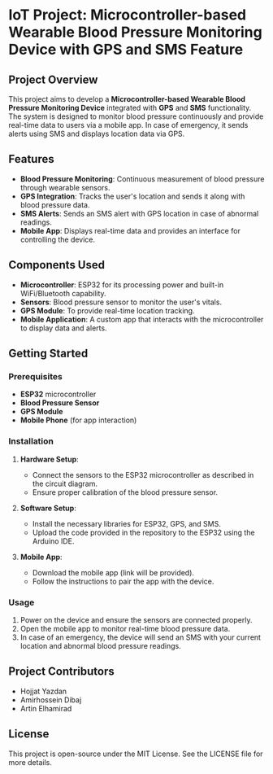 
# IoT Project: Microcontroller-based Wearable Blood Pressure Monitoring Device with GPS and SMS Feature

## Project Overview

This project aims to develop a **Microcontroller-based Wearable Blood Pressure Monitoring Device** integrated with **GPS** and **SMS** functionality. The system is designed to monitor blood pressure continuously and provide real-time data to users via a mobile app. In case of emergency, it sends alerts using SMS and displays location data via GPS.

## Features

- **Blood Pressure Monitoring**: Continuous measurement of blood pressure through wearable sensors.
- **GPS Integration**: Tracks the user's location and sends it along with blood pressure data.
- **SMS Alerts**: Sends an SMS alert with GPS location in case of abnormal readings.
- **Mobile App**: Displays real-time data and provides an interface for controlling the device.
  
## Components Used

- **Microcontroller**: ESP32 for its processing power and built-in WiFi/Bluetooth capability.
- **Sensors**: Blood pressure sensor to monitor the user's vitals.
- **GPS Module**: To provide real-time location tracking.
- **Mobile Application**: A custom app that interacts with the microcontroller to display data and alerts.
  
## Getting Started

### Prerequisites

- **ESP32** microcontroller
- **Blood Pressure Sensor**
- **GPS Module**
- **Mobile Phone** (for app interaction)

### Installation

1. **Hardware Setup**: 
   - Connect the sensors to the ESP32 microcontroller as described in the circuit diagram.
   - Ensure proper calibration of the blood pressure sensor.

2. **Software Setup**:
   - Install the necessary libraries for ESP32, GPS, and SMS.
   - Upload the code provided in the repository to the ESP32 using the Arduino IDE.

3. **Mobile App**:
   - Download the mobile app (link will be provided).
   - Follow the instructions to pair the app with the device.

### Usage

1. Power on the device and ensure the sensors are connected properly.
2. Open the mobile app to monitor real-time blood pressure data.
3. In case of an emergency, the device will send an SMS with your current location and abnormal blood pressure readings.

## Project Contributors

- Hojjat Yazdan
- Amirhossein Dibaj
- Artin Elhamirad

## License

This project is open-source under the MIT License. See the LICENSE file for more details.
